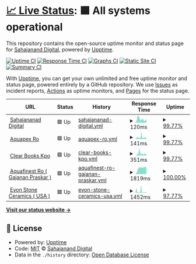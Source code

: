 # [📈 Live Status](https://sahajananddigital.github.io/monitor): <!--live status--> **🟩 All systems operational**

This repository contains the open-source uptime monitor and status page for [Sahajanand Digital](https://sahajananddigital.in), powered by [Upptime](https://github.com/upptime/upptime).

[![Uptime CI](https://github.com/sahajananddigital/monitor/workflows/Uptime%20CI/badge.svg)](https://github.com/sahajananddigital/monitor/actions?query=workflow%3A%22Uptime+CI%22)
[![Response Time CI](https://github.com/sahajananddigital/monitor/workflows/Response%20Time%20CI/badge.svg)](https://github.com/sahajananddigital/monitor/actions?query=workflow%3A%22Response+Time+CI%22)
[![Graphs CI](https://github.com/sahajananddigital/monitor/workflows/Graphs%20CI/badge.svg)](https://github.com/sahajananddigital/monitor/actions?query=workflow%3A%22Graphs+CI%22)
[![Static Site CI](https://github.com/sahajananddigital/monitor/workflows/Static%20Site%20CI/badge.svg)](https://github.com/sahajananddigital/monitor/actions?query=workflow%3A%22Static+Site+CI%22)
[![Summary CI](https://github.com/sahajananddigital/monitor/workflows/Summary%20CI/badge.svg)](https://github.com/sahajananddigital/monitor/actions?query=workflow%3A%22Summary+CI%22)

With [Upptime](https://upptime.js.org), you can get your own unlimited and free uptime monitor and status page, powered entirely by a GitHub repository. We use [Issues](https://github.com/sahajananddigital/monitor/issues) as incident reports, [Actions](https://github.com/sahajananddigital/monitor/actions) as uptime monitors, and [Pages](https://sahajananddigital.github.io/monitor) for the status page.

<!--start: status pages-->
<!-- This summary is generated by Upptime (https://github.com/upptime/upptime) -->
<!-- Do not edit this manually, your changes will be overwritten -->
<!-- prettier-ignore -->
| URL | Status | History | Response Time | Uptime |
| --- | ------ | ------- | ------------- | ------ |
| <img alt="" src="https://favicons.githubusercontent.com/sahajananddigital.in" height="13"> [Sahajananad Digital](https://sahajananddigital.in) | 🟩 Up | [sahajananad-digital.yml](https://github.com/sahajananddigital/monitor/commits/HEAD/history/sahajananad-digital.yml) | <details><summary><img alt="Response time graph" src="./graphs/sahajananad-digital/response-time-week.png" height="20"> 120ms</summary><br><a href="https://sahajananddigital.github.io/monitor/history/sahajananad-digital"><img alt="Response time 193" src="https://img.shields.io/endpoint?url=https%3A%2F%2Fraw.githubusercontent.com%2Fsahajananddigital%2Fmonitor%2FHEAD%2Fapi%2Fsahajananad-digital%2Fresponse-time.json"></a><br><a href="https://sahajananddigital.github.io/monitor/history/sahajananad-digital"><img alt="24-hour response time 158" src="https://img.shields.io/endpoint?url=https%3A%2F%2Fraw.githubusercontent.com%2Fsahajananddigital%2Fmonitor%2FHEAD%2Fapi%2Fsahajananad-digital%2Fresponse-time-day.json"></a><br><a href="https://sahajananddigital.github.io/monitor/history/sahajananad-digital"><img alt="7-day response time 120" src="https://img.shields.io/endpoint?url=https%3A%2F%2Fraw.githubusercontent.com%2Fsahajananddigital%2Fmonitor%2FHEAD%2Fapi%2Fsahajananad-digital%2Fresponse-time-week.json"></a><br><a href="https://sahajananddigital.github.io/monitor/history/sahajananad-digital"><img alt="30-day response time 166" src="https://img.shields.io/endpoint?url=https%3A%2F%2Fraw.githubusercontent.com%2Fsahajananddigital%2Fmonitor%2FHEAD%2Fapi%2Fsahajananad-digital%2Fresponse-time-month.json"></a><br><a href="https://sahajananddigital.github.io/monitor/history/sahajananad-digital"><img alt="1-year response time 193" src="https://img.shields.io/endpoint?url=https%3A%2F%2Fraw.githubusercontent.com%2Fsahajananddigital%2Fmonitor%2FHEAD%2Fapi%2Fsahajananad-digital%2Fresponse-time-year.json"></a></details> | <details><summary><a href="https://sahajananddigital.github.io/monitor/history/sahajananad-digital">99.77%</a></summary><a href="https://sahajananddigital.github.io/monitor/history/sahajananad-digital"><img alt="All-time uptime 99.82%" src="https://img.shields.io/endpoint?url=https%3A%2F%2Fraw.githubusercontent.com%2Fsahajananddigital%2Fmonitor%2FHEAD%2Fapi%2Fsahajananad-digital%2Fuptime.json"></a><br><a href="https://sahajananddigital.github.io/monitor/history/sahajananad-digital"><img alt="24-hour uptime 100.00%" src="https://img.shields.io/endpoint?url=https%3A%2F%2Fraw.githubusercontent.com%2Fsahajananddigital%2Fmonitor%2FHEAD%2Fapi%2Fsahajananad-digital%2Fuptime-day.json"></a><br><a href="https://sahajananddigital.github.io/monitor/history/sahajananad-digital"><img alt="7-day uptime 99.77%" src="https://img.shields.io/endpoint?url=https%3A%2F%2Fraw.githubusercontent.com%2Fsahajananddigital%2Fmonitor%2FHEAD%2Fapi%2Fsahajananad-digital%2Fuptime-week.json"></a><br><a href="https://sahajananddigital.github.io/monitor/history/sahajananad-digital"><img alt="30-day uptime 99.79%" src="https://img.shields.io/endpoint?url=https%3A%2F%2Fraw.githubusercontent.com%2Fsahajananddigital%2Fmonitor%2FHEAD%2Fapi%2Fsahajananad-digital%2Fuptime-month.json"></a><br><a href="https://sahajananddigital.github.io/monitor/history/sahajananad-digital"><img alt="1-year uptime 99.82%" src="https://img.shields.io/endpoint?url=https%3A%2F%2Fraw.githubusercontent.com%2Fsahajananddigital%2Fmonitor%2FHEAD%2Fapi%2Fsahajananad-digital%2Fuptime-year.json"></a></details>
| <img alt="" src="https://favicons.githubusercontent.com/aquapexro.in" height="13"> [Aquapex Ro](https://aquapexro.in) | 🟩 Up | [aquapex-ro.yml](https://github.com/sahajananddigital/monitor/commits/HEAD/history/aquapex-ro.yml) | <details><summary><img alt="Response time graph" src="./graphs/aquapex-ro/response-time-week.png" height="20"> 141ms</summary><br><a href="https://sahajananddigital.github.io/monitor/history/aquapex-ro"><img alt="Response time 154" src="https://img.shields.io/endpoint?url=https%3A%2F%2Fraw.githubusercontent.com%2Fsahajananddigital%2Fmonitor%2FHEAD%2Fapi%2Faquapex-ro%2Fresponse-time.json"></a><br><a href="https://sahajananddigital.github.io/monitor/history/aquapex-ro"><img alt="24-hour response time 119" src="https://img.shields.io/endpoint?url=https%3A%2F%2Fraw.githubusercontent.com%2Fsahajananddigital%2Fmonitor%2FHEAD%2Fapi%2Faquapex-ro%2Fresponse-time-day.json"></a><br><a href="https://sahajananddigital.github.io/monitor/history/aquapex-ro"><img alt="7-day response time 141" src="https://img.shields.io/endpoint?url=https%3A%2F%2Fraw.githubusercontent.com%2Fsahajananddigital%2Fmonitor%2FHEAD%2Fapi%2Faquapex-ro%2Fresponse-time-week.json"></a><br><a href="https://sahajananddigital.github.io/monitor/history/aquapex-ro"><img alt="30-day response time 131" src="https://img.shields.io/endpoint?url=https%3A%2F%2Fraw.githubusercontent.com%2Fsahajananddigital%2Fmonitor%2FHEAD%2Fapi%2Faquapex-ro%2Fresponse-time-month.json"></a><br><a href="https://sahajananddigital.github.io/monitor/history/aquapex-ro"><img alt="1-year response time 154" src="https://img.shields.io/endpoint?url=https%3A%2F%2Fraw.githubusercontent.com%2Fsahajananddigital%2Fmonitor%2FHEAD%2Fapi%2Faquapex-ro%2Fresponse-time-year.json"></a></details> | <details><summary><a href="https://sahajananddigital.github.io/monitor/history/aquapex-ro">99.77%</a></summary><a href="https://sahajananddigital.github.io/monitor/history/aquapex-ro"><img alt="All-time uptime 99.72%" src="https://img.shields.io/endpoint?url=https%3A%2F%2Fraw.githubusercontent.com%2Fsahajananddigital%2Fmonitor%2FHEAD%2Fapi%2Faquapex-ro%2Fuptime.json"></a><br><a href="https://sahajananddigital.github.io/monitor/history/aquapex-ro"><img alt="24-hour uptime 100.00%" src="https://img.shields.io/endpoint?url=https%3A%2F%2Fraw.githubusercontent.com%2Fsahajananddigital%2Fmonitor%2FHEAD%2Fapi%2Faquapex-ro%2Fuptime-day.json"></a><br><a href="https://sahajananddigital.github.io/monitor/history/aquapex-ro"><img alt="7-day uptime 99.77%" src="https://img.shields.io/endpoint?url=https%3A%2F%2Fraw.githubusercontent.com%2Fsahajananddigital%2Fmonitor%2FHEAD%2Fapi%2Faquapex-ro%2Fuptime-week.json"></a><br><a href="https://sahajananddigital.github.io/monitor/history/aquapex-ro"><img alt="30-day uptime 99.67%" src="https://img.shields.io/endpoint?url=https%3A%2F%2Fraw.githubusercontent.com%2Fsahajananddigital%2Fmonitor%2FHEAD%2Fapi%2Faquapex-ro%2Fuptime-month.json"></a><br><a href="https://sahajananddigital.github.io/monitor/history/aquapex-ro"><img alt="1-year uptime 99.72%" src="https://img.shields.io/endpoint?url=https%3A%2F%2Fraw.githubusercontent.com%2Fsahajananddigital%2Fmonitor%2FHEAD%2Fapi%2Faquapex-ro%2Fuptime-year.json"></a></details>
| <img alt="" src="https://favicons.githubusercontent.com/clearbookskpo.com" height="13"> [Clear Books Kpo](https://clearbookskpo.com) | 🟩 Up | [clear-books-kpo.yml](https://github.com/sahajananddigital/monitor/commits/HEAD/history/clear-books-kpo.yml) | <details><summary><img alt="Response time graph" src="./graphs/clear-books-kpo/response-time-week.png" height="20"> 351ms</summary><br><a href="https://sahajananddigital.github.io/monitor/history/clear-books-kpo"><img alt="Response time 452" src="https://img.shields.io/endpoint?url=https%3A%2F%2Fraw.githubusercontent.com%2Fsahajananddigital%2Fmonitor%2FHEAD%2Fapi%2Fclear-books-kpo%2Fresponse-time.json"></a><br><a href="https://sahajananddigital.github.io/monitor/history/clear-books-kpo"><img alt="24-hour response time 250" src="https://img.shields.io/endpoint?url=https%3A%2F%2Fraw.githubusercontent.com%2Fsahajananddigital%2Fmonitor%2FHEAD%2Fapi%2Fclear-books-kpo%2Fresponse-time-day.json"></a><br><a href="https://sahajananddigital.github.io/monitor/history/clear-books-kpo"><img alt="7-day response time 351" src="https://img.shields.io/endpoint?url=https%3A%2F%2Fraw.githubusercontent.com%2Fsahajananddigital%2Fmonitor%2FHEAD%2Fapi%2Fclear-books-kpo%2Fresponse-time-week.json"></a><br><a href="https://sahajananddigital.github.io/monitor/history/clear-books-kpo"><img alt="30-day response time 492" src="https://img.shields.io/endpoint?url=https%3A%2F%2Fraw.githubusercontent.com%2Fsahajananddigital%2Fmonitor%2FHEAD%2Fapi%2Fclear-books-kpo%2Fresponse-time-month.json"></a><br><a href="https://sahajananddigital.github.io/monitor/history/clear-books-kpo"><img alt="1-year response time 452" src="https://img.shields.io/endpoint?url=https%3A%2F%2Fraw.githubusercontent.com%2Fsahajananddigital%2Fmonitor%2FHEAD%2Fapi%2Fclear-books-kpo%2Fresponse-time-year.json"></a></details> | <details><summary><a href="https://sahajananddigital.github.io/monitor/history/clear-books-kpo">99.77%</a></summary><a href="https://sahajananddigital.github.io/monitor/history/clear-books-kpo"><img alt="All-time uptime 99.72%" src="https://img.shields.io/endpoint?url=https%3A%2F%2Fraw.githubusercontent.com%2Fsahajananddigital%2Fmonitor%2FHEAD%2Fapi%2Fclear-books-kpo%2Fuptime.json"></a><br><a href="https://sahajananddigital.github.io/monitor/history/clear-books-kpo"><img alt="24-hour uptime 100.00%" src="https://img.shields.io/endpoint?url=https%3A%2F%2Fraw.githubusercontent.com%2Fsahajananddigital%2Fmonitor%2FHEAD%2Fapi%2Fclear-books-kpo%2Fuptime-day.json"></a><br><a href="https://sahajananddigital.github.io/monitor/history/clear-books-kpo"><img alt="7-day uptime 99.77%" src="https://img.shields.io/endpoint?url=https%3A%2F%2Fraw.githubusercontent.com%2Fsahajananddigital%2Fmonitor%2FHEAD%2Fapi%2Fclear-books-kpo%2Fuptime-week.json"></a><br><a href="https://sahajananddigital.github.io/monitor/history/clear-books-kpo"><img alt="30-day uptime 99.68%" src="https://img.shields.io/endpoint?url=https%3A%2F%2Fraw.githubusercontent.com%2Fsahajananddigital%2Fmonitor%2FHEAD%2Fapi%2Fclear-books-kpo%2Fuptime-month.json"></a><br><a href="https://sahajananddigital.github.io/monitor/history/clear-books-kpo"><img alt="1-year uptime 99.72%" src="https://img.shields.io/endpoint?url=https%3A%2F%2Fraw.githubusercontent.com%2Fsahajananddigital%2Fmonitor%2FHEAD%2Fapi%2Fclear-books-kpo%2Fuptime-year.json"></a></details>
| <img alt="" src="https://favicons.githubusercontent.com/aquafinestro.com" height="13"> [Aquafinest Ro ( Gajanan Praskar )](https://aquafinestro.com) | 🟩 Up | [aquafinest-ro-gajanan-praskar.yml](https://github.com/sahajananddigital/monitor/commits/HEAD/history/aquafinest-ro-gajanan-praskar.yml) | <details><summary><img alt="Response time graph" src="./graphs/aquafinest-ro-gajanan-praskar/response-time-week.png" height="20"> 1819ms</summary><br><a href="https://sahajananddigital.github.io/monitor/history/aquafinest-ro-gajanan-praskar"><img alt="Response time 1784" src="https://img.shields.io/endpoint?url=https%3A%2F%2Fraw.githubusercontent.com%2Fsahajananddigital%2Fmonitor%2FHEAD%2Fapi%2Faquafinest-ro-gajanan-praskar%2Fresponse-time.json"></a><br><a href="https://sahajananddigital.github.io/monitor/history/aquafinest-ro-gajanan-praskar"><img alt="24-hour response time 1794" src="https://img.shields.io/endpoint?url=https%3A%2F%2Fraw.githubusercontent.com%2Fsahajananddigital%2Fmonitor%2FHEAD%2Fapi%2Faquafinest-ro-gajanan-praskar%2Fresponse-time-day.json"></a><br><a href="https://sahajananddigital.github.io/monitor/history/aquafinest-ro-gajanan-praskar"><img alt="7-day response time 1819" src="https://img.shields.io/endpoint?url=https%3A%2F%2Fraw.githubusercontent.com%2Fsahajananddigital%2Fmonitor%2FHEAD%2Fapi%2Faquafinest-ro-gajanan-praskar%2Fresponse-time-week.json"></a><br><a href="https://sahajananddigital.github.io/monitor/history/aquafinest-ro-gajanan-praskar"><img alt="30-day response time 1800" src="https://img.shields.io/endpoint?url=https%3A%2F%2Fraw.githubusercontent.com%2Fsahajananddigital%2Fmonitor%2FHEAD%2Fapi%2Faquafinest-ro-gajanan-praskar%2Fresponse-time-month.json"></a><br><a href="https://sahajananddigital.github.io/monitor/history/aquafinest-ro-gajanan-praskar"><img alt="1-year response time 1784" src="https://img.shields.io/endpoint?url=https%3A%2F%2Fraw.githubusercontent.com%2Fsahajananddigital%2Fmonitor%2FHEAD%2Fapi%2Faquafinest-ro-gajanan-praskar%2Fresponse-time-year.json"></a></details> | <details><summary><a href="https://sahajananddigital.github.io/monitor/history/aquafinest-ro-gajanan-praskar">100.00%</a></summary><a href="https://sahajananddigital.github.io/monitor/history/aquafinest-ro-gajanan-praskar"><img alt="All-time uptime 100.00%" src="https://img.shields.io/endpoint?url=https%3A%2F%2Fraw.githubusercontent.com%2Fsahajananddigital%2Fmonitor%2FHEAD%2Fapi%2Faquafinest-ro-gajanan-praskar%2Fuptime.json"></a><br><a href="https://sahajananddigital.github.io/monitor/history/aquafinest-ro-gajanan-praskar"><img alt="24-hour uptime 100.00%" src="https://img.shields.io/endpoint?url=https%3A%2F%2Fraw.githubusercontent.com%2Fsahajananddigital%2Fmonitor%2FHEAD%2Fapi%2Faquafinest-ro-gajanan-praskar%2Fuptime-day.json"></a><br><a href="https://sahajananddigital.github.io/monitor/history/aquafinest-ro-gajanan-praskar"><img alt="7-day uptime 100.00%" src="https://img.shields.io/endpoint?url=https%3A%2F%2Fraw.githubusercontent.com%2Fsahajananddigital%2Fmonitor%2FHEAD%2Fapi%2Faquafinest-ro-gajanan-praskar%2Fuptime-week.json"></a><br><a href="https://sahajananddigital.github.io/monitor/history/aquafinest-ro-gajanan-praskar"><img alt="30-day uptime 100.00%" src="https://img.shields.io/endpoint?url=https%3A%2F%2Fraw.githubusercontent.com%2Fsahajananddigital%2Fmonitor%2FHEAD%2Fapi%2Faquafinest-ro-gajanan-praskar%2Fuptime-month.json"></a><br><a href="https://sahajananddigital.github.io/monitor/history/aquafinest-ro-gajanan-praskar"><img alt="1-year uptime 100.00%" src="https://img.shields.io/endpoint?url=https%3A%2F%2Fraw.githubusercontent.com%2Fsahajananddigital%2Fmonitor%2FHEAD%2Fapi%2Faquafinest-ro-gajanan-praskar%2Fuptime-year.json"></a></details>
| <img alt="" src="https://favicons.githubusercontent.com/evonceramics.com" height="13"> [Evon Stone Ceramics ( USA )](https://evonceramics.com) | 🟩 Up | [evon-stone-ceramics-usa.yml](https://github.com/sahajananddigital/monitor/commits/HEAD/history/evon-stone-ceramics-usa.yml) | <details><summary><img alt="Response time graph" src="./graphs/evon-stone-ceramics-usa/response-time-week.png" height="20"> 1452ms</summary><br><a href="https://sahajananddigital.github.io/monitor/history/evon-stone-ceramics-usa"><img alt="Response time 2167" src="https://img.shields.io/endpoint?url=https%3A%2F%2Fraw.githubusercontent.com%2Fsahajananddigital%2Fmonitor%2FHEAD%2Fapi%2Fevon-stone-ceramics-usa%2Fresponse-time.json"></a><br><a href="https://sahajananddigital.github.io/monitor/history/evon-stone-ceramics-usa"><img alt="24-hour response time 2162" src="https://img.shields.io/endpoint?url=https%3A%2F%2Fraw.githubusercontent.com%2Fsahajananddigital%2Fmonitor%2FHEAD%2Fapi%2Fevon-stone-ceramics-usa%2Fresponse-time-day.json"></a><br><a href="https://sahajananddigital.github.io/monitor/history/evon-stone-ceramics-usa"><img alt="7-day response time 1452" src="https://img.shields.io/endpoint?url=https%3A%2F%2Fraw.githubusercontent.com%2Fsahajananddigital%2Fmonitor%2FHEAD%2Fapi%2Fevon-stone-ceramics-usa%2Fresponse-time-week.json"></a><br><a href="https://sahajananddigital.github.io/monitor/history/evon-stone-ceramics-usa"><img alt="30-day response time 2167" src="https://img.shields.io/endpoint?url=https%3A%2F%2Fraw.githubusercontent.com%2Fsahajananddigital%2Fmonitor%2FHEAD%2Fapi%2Fevon-stone-ceramics-usa%2Fresponse-time-month.json"></a><br><a href="https://sahajananddigital.github.io/monitor/history/evon-stone-ceramics-usa"><img alt="1-year response time 2167" src="https://img.shields.io/endpoint?url=https%3A%2F%2Fraw.githubusercontent.com%2Fsahajananddigital%2Fmonitor%2FHEAD%2Fapi%2Fevon-stone-ceramics-usa%2Fresponse-time-year.json"></a></details> | <details><summary><a href="https://sahajananddigital.github.io/monitor/history/evon-stone-ceramics-usa">97.77%</a></summary><a href="https://sahajananddigital.github.io/monitor/history/evon-stone-ceramics-usa"><img alt="All-time uptime 98.14%" src="https://img.shields.io/endpoint?url=https%3A%2F%2Fraw.githubusercontent.com%2Fsahajananddigital%2Fmonitor%2FHEAD%2Fapi%2Fevon-stone-ceramics-usa%2Fuptime.json"></a><br><a href="https://sahajananddigital.github.io/monitor/history/evon-stone-ceramics-usa"><img alt="24-hour uptime 88.03%" src="https://img.shields.io/endpoint?url=https%3A%2F%2Fraw.githubusercontent.com%2Fsahajananddigital%2Fmonitor%2FHEAD%2Fapi%2Fevon-stone-ceramics-usa%2Fuptime-day.json"></a><br><a href="https://sahajananddigital.github.io/monitor/history/evon-stone-ceramics-usa"><img alt="7-day uptime 97.77%" src="https://img.shields.io/endpoint?url=https%3A%2F%2Fraw.githubusercontent.com%2Fsahajananddigital%2Fmonitor%2FHEAD%2Fapi%2Fevon-stone-ceramics-usa%2Fuptime-week.json"></a><br><a href="https://sahajananddigital.github.io/monitor/history/evon-stone-ceramics-usa"><img alt="30-day uptime 98.13%" src="https://img.shields.io/endpoint?url=https%3A%2F%2Fraw.githubusercontent.com%2Fsahajananddigital%2Fmonitor%2FHEAD%2Fapi%2Fevon-stone-ceramics-usa%2Fuptime-month.json"></a><br><a href="https://sahajananddigital.github.io/monitor/history/evon-stone-ceramics-usa"><img alt="1-year uptime 98.14%" src="https://img.shields.io/endpoint?url=https%3A%2F%2Fraw.githubusercontent.com%2Fsahajananddigital%2Fmonitor%2FHEAD%2Fapi%2Fevon-stone-ceramics-usa%2Fuptime-year.json"></a></details>

<!--end: status pages-->

[**Visit our status website →**](https://sahajananddigital.github.io/monitor)

## 📄 License

- Powered by: [Upptime](https://github.com/upptime/upptime)
- Code: [MIT](./LICENSE) © [Sahajanand Digital](https://sahajananddigital.in)
- Data in the `./history` directory: [Open Database License](https://opendatacommons.org/licenses/odbl/1-0/)
